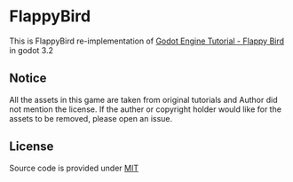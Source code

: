 # FlappyBird

This is FlappyBird re-implementation of [Godot Engine Tutorial - Flappy Bird](https://bitbucket.org/EdwardAngeles/godot-engine-tutorial-flappy-bird) in godot 3.2

## Notice
All the assets in this game are taken from original tutorials and Author did not mention the license. If the auther or copyright holder would like for the assets to be removed, please open an issue.

## License
Source code is provided under [MIT](https://choosealicense.com/licenses/mit/)
